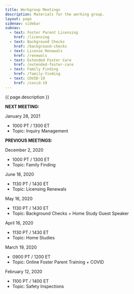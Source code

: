 ```yaml
---
title: Workgroup Meetings
description: Materials for the working group.
layout: page
sidenav: sidebar
subnav:
  - text: Foster Parent Licensing
    href: /licensing
  - text: Background Checks
    href: /background-checks
  - text: License Renewals
    href: /renewals
  - text: Extended Foster Care
    href: /extended-foster-care
  - text: Family Finding
    href: /family-finding
  - text: COVID-19
    href: /covid-19
---
```


{{ page.description }}

**NEXT MEETING:** 

January 28, 2021
* 1000 PT / 1300 ET
* Topic: Inquiry Management

**PREVIOUS MEETINGS:**

December 2, 2020
* 1000 PT / 1300 ET
* Topic: Family Finding

June 18, 2020
* 1130 PT / 1430 ET
* Topic: Licensing Renewals

May 16, 2020
* 1130 PT / 1430 ET
* Topic: Background Checks + Home Study Guest Speaker

April 16, 2020
* 1130 PT / 1430 ET
* Topic: Home Studies

March 19, 2020
* 0900 PT / 1200 ET
* Topic: Online Foster Parent Training + COVID 

February 12, 2020
* 1100 PT / 1400 ET
* Topic: Safety Inspections

